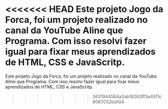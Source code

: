 <<<<<<< HEAD
Este projeto Jogo da Forca, foi um projeto realizado no canal da YouTube Aline que Programa. Com isso resolvi fazer igual para fixar meus aprendizados de HTML, CSS e JavaScritp.
=======
Este projeto Jogo da Forca, foi um projeto realizado no canal da YouTube Aline que Programa. Com isso resolvi fazer igual para fixar meus aprendizados de HTML, CSS e JavaScritp.
>>>>>>> 2631944584a3ab18263ff3e45f1c8067032bd1d4

